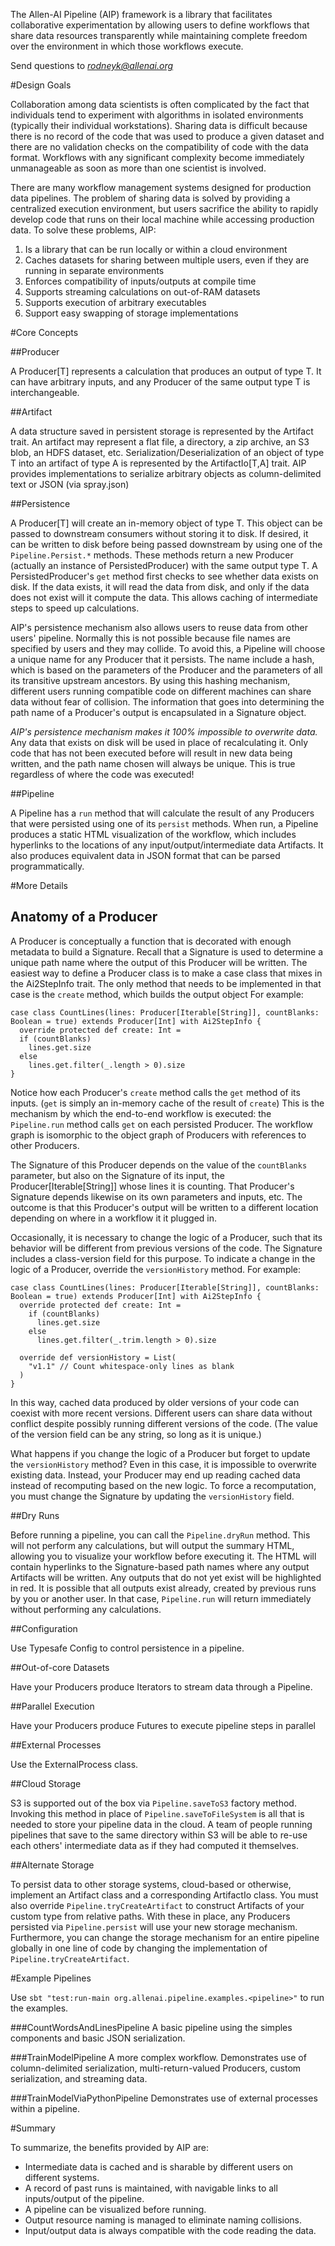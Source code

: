 The Allen-AI Pipeline (AIP) framework is a library that facilitates collaborative experimentation
by allowing users to define workflows that share data resources transparently while maintaining
complete freedom over the environment in which those workflows execute.

Send questions to *rodneyk@allenai.org*

#Design Goals

Collaboration among data scientists is often complicated by the fact that individuals tend to
experiment with algorithms in isolated environments (typically their individual workstations). Sharing
data is difficult because there is no record of the code that was used to produce a given dataset
and there are no validation checks on the compatibility of code with the data format. Workflows with
any significant complexity become immediately unmanageable as soon as more than one scientist is involved.

There are many workflow management systems designed for production data pipelines. The problem of sharing data
is solved by providing a centralized execution environment, but users sacrifice the ability
to rapidly develop code that runs on their local machine while accessing production data.  To solve
these problems, AIP:

1.  Is a library that can be run locally or within a cloud environment
1.  Caches datasets for sharing between multiple users, even if they are running in separate environments
1.  Enforces compatibility of inputs/outputs at compile time
1.  Supports streaming calculations on out-of-RAM datasets
1.  Supports execution of arbitrary executables
1.  Support easy swapping of storage implementations

#Core Concepts

##Producer

A Producer[T] represents a calculation that produces an output of type T. It can have
arbitrary inputs, and any Producer of the same output type T is interchangeable.

##Artifact

A data structure saved in persistent storage is represented by the
Artifact trait.  An artifact may represent a flat file, a directory, a
zip archive, an S3 blob, an HDFS dataset, etc. Serialization/Deserialization of an object of type T into an artifact of type
A is represented by the ArtifactIo[T,A] trait. AIP provides implementations to serialize arbitrary
objects as column-delimited text or JSON (via spray.json)

##Persistence

A Producer[T] will create an in-memory object of type T.  This object can be passed to downstream consumers
without storing it to disk.  If desired, it can be written to disk before being passed downstream by
using one of the `Pipeline.Persist.*` methods.  These methods return a new Producer (actually an
instance of PersistedProducer) with the same output type T.  A PersistedProducer's `get` method
first checks to see whether data exists on disk. If the data exists, it will read the data from disk, and only
if the data does not exist will it compute the data. This allows caching of intermediate steps to speed up calculations.

AIP's persistence mechanism also allows users to reuse data from other users' pipeline.  Normally this is not
possible because file names are specified by users and they may collide.  To avoid this, a Pipeline
will choose a unique name for any Producer that it persists.  The name include a hash, which is based
on the parameters of the Producer and the parameters of all its transitive upstream ancestors.  By using
this hashing mechanism, different users running compatible code on different machines can share data
without fear of collision. The information that goes into determining the path name of a Producer's output is
encapsulated in a Signature object.

*AIP's persistence mechanism makes it 100% impossible to overwrite data.* Any data that exists on disk
will be used in place of recalculating it.  Only code that has not been executed before will result in
new data being written, and the path name chosen will always be unique.
This is true regardless of where the code was executed!

##Pipeline

A Pipeline has a `run` method that will calculate the result of any Producers that were persisted using
one of its `persist` methods.
When run, a Pipeline produces a static HTML visualization of the workflow, which includes hyperlinks
to the locations of any input/output/intermediate data Artifacts.  It also produces equivalent data in
JSON format that can be parsed programmatically.

#More Details

## Anatomy of a Producer

A Producer is conceptually a function that is decorated with enough metadata to build a Signature. Recall
that a Signature is used to determine a unique path name where the output of this Producer will be written.
The easiest way to define a Producer class is to make a case class that mixes in the Ai2StepInfo trait.
The only method that needs to be implemented in that case is the `create` method, which builds the output object
For example:

    case class CountLines(lines: Producer[Iterable[String]], countBlanks: Boolean = true) extends Producer[Int] with Ai2StepInfo {
      override protected def create: Int =
      if (countBlanks)
        lines.get.size
      else
        lines.get.filter(_.length > 0).size
    }

Notice how each Producer's `create` method calls the `get` method of its inputs. (`get` is simply an in-memory cache of
the result of `create`)  This is the mechanism by
which the end-to-end workflow is executed: the `Pipeline.run` method calls `get` on each persisted Producer.
The workflow graph is isomorphic to the object graph of Producers with references to other Producers.

The Signature of this Producer depends on the value of the `countBlanks` parameter, but also on the Signature of its
input, the Producer[Iterable[String]] whose lines it is counting.  That Producer's Signature depends likewise on
its own parameters and inputs, etc.  The outcome is that this Producer's output will be written to a
different location depending on where in a workflow it it plugged in.

Occasionally, it is necessary to change the logic of a Producer, such that its behavior will be different
from previous versions of the code.  The Signature includes a class-version field for this purpose. To indicate a change in the logic of a Producer, override the
`versionHistory` method.  For example:

    case class CountLines(lines: Producer[Iterable[String]], countBlanks: Boolean = true) extends Producer[Int] with Ai2StepInfo {
      override protected def create: Int =
        if (countBlanks)
          lines.get.size
        else
          lines.get.filter(_.trim.length > 0).size

      override def versionHistory = List(
        "v1.1" // Count whitespace-only lines as blank
      )
    }

In this way, cached data produced by older versions of your code can coexist with more recent versions.  Different
users can share data without conflict despite possibly running different versions of the code. (The value of the
version field can be any string, so long as it is unique.)

What happens if you change the logic of a Producer but forget to update the `versionHistory` method?
Even in this case, it is impossible to overwrite existing data.  Instead, your Producer may end up reading cached
data instead of recomputing based on the new logic.  To force a recomputation, you must change the Signature by updating the
`versionHistory` field.

##Dry Runs

Before running a pipeline, you can call the `Pipeline.dryRun` method.  This will not perform any calculations,
but will output the summary HTML, allowing you to visualize your workflow before executing it. The HTML
will contain hyperlinks to the Signature-based path names where any output Artifacts will be written. Any outputs
that do not yet exist will be highlighted in red.  It is possible that all outputs exist already, created by previous
runs by you or another user.  In that case, `Pipeline.run` will return immediately without performing
any calculations.

##Configuration

Use Typesafe Config to control persistence in a pipeline.

##Out-of-core Datasets

Have your Producers produce Iterators to stream data through a Pipeline.

##Parallel Execution

Have your Producers produce Futures to execute pipeline steps in parallel

##External Processes

Use the ExternalProcess class.

##Cloud Storage

S3 is supported out of the box via `Pipeline.saveToS3` factory method. Invoking this method
in place of `Pipeline.saveToFileSystem` is all that is needed to store your pipeline data
in the cloud.  A team of people running pipelines that save to the same directory within
S3 will be able to re-use each others' intermediate data as if they had computed it themselves.

##Alternate Storage

To persist data to other storage systems, cloud-based or otherwise,
implement an Artifact class and a corresponding ArtifactIo class.  You must also override `Pipeline.tryCreateArtifact`
to construct Artifacts of your custom type from relative paths.  With these in place, any Producers
persisted via `Pipeline.persist` will use your new storage mechanism.  Furthermore, you can change
the storage mechanism for an entire pipeline globally in one line of code by changing the implementation of
`Pipeline.tryCreateArtifact`.

#Example Pipelines

Use `sbt "test:run-main org.allenai.pipeline.examples.<pipeline>"` to run the examples.

###CountWordsAndLinesPipeline
A basic pipeline using the simples components and basic JSON serialization.

###TrainModelPipeline
A more complex workflow.  Demonstrates use of column-delimited serialization, multi-return-valued Producers,
custom serialization, and streaming data.

###TrainModelViaPythonPipeline
Demonstrates use of external processes within a pipeline.

#Summary

To summarize, the benefits provided by AIP are:

- Intermediate data is cached and is sharable by different users on different systems.
- A record of past runs is maintained, with navigable links to all inputs/output of the pipeline.
- A pipeline can be visualized before running.
- Output resource naming is managed to eliminate naming collisions.
- Input/output data is always compatible with the code reading the data.


















